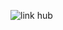 ![link hub](https://github.com/Lymore01/Link-Hub/assets/130097627/02adc29f-ce43-4a16-a7e5-4215d39e55d1)
